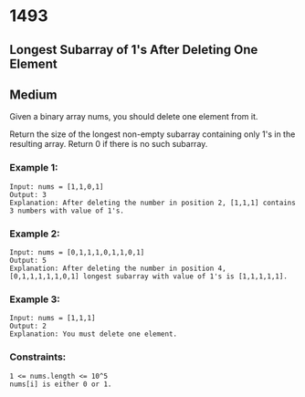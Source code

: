 # 1493 
## Longest Subarray of 1's After Deleting One Element
## Medium

Given a binary array nums, you should delete one element from it.

Return the size of the longest non-empty subarray containing only 1's in the resulting array. Return 0 if there is no such subarray.

### Example 1:

    Input: nums = [1,1,0,1]
    Output: 3
    Explanation: After deleting the number in position 2, [1,1,1] contains 3 numbers with value of 1's.

### Example 2:

    Input: nums = [0,1,1,1,0,1,1,0,1]
    Output: 5
    Explanation: After deleting the number in position 4, [0,1,1,1,1,1,0,1] longest subarray with value of 1's is [1,1,1,1,1].

### Example 3:

    Input: nums = [1,1,1]
    Output: 2
    Explanation: You must delete one element.

### Constraints:

    1 <= nums.length <= 10^5
    nums[i] is either 0 or 1.


